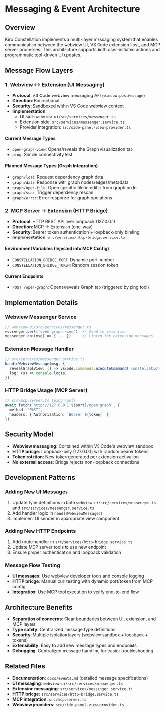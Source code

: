 # Messaging & Event Architecture

## Overview
Kiro Constellation implements a multi-layer messaging system that enables communication between the webview UI, VS Code extension host, and MCP server processes. This architecture supports both user-initiated actions and programmatic tool-driven UI updates.

## Message Flow Layers

### 1. Webview ↔ Extension (UI Messaging)
- **Protocol**: VS Code webview messaging API (`window.postMessage`)
- **Direction**: Bidirectional
- **Security**: Sandboxed within VS Code webview context
- **Implementation**: 
  - UI side: `webview-ui/src/services/messenger.ts`
  - Extension side: `src/services/messenger.service.ts`
  - Provider integration: `src/side-panel-view-provider.ts`

#### Current Message Types
- `open-graph-view`: Opens/reveals the Graph visualization tab
- `ping`: Simple connectivity test

#### Planned Message Types (Graph Integration)
- `graph/load`: Request dependency graph data
- `graph/data`: Response with graph nodes/edges/metadata
- `graph/open-file`: Open specific file in editor from graph node
- `graph/scan`: Trigger dependency rescan
- `graph/error`: Error response for graph operations

### 2. MCP Server → Extension (HTTP Bridge)
- **Protocol**: HTTP REST API over loopback (127.0.0.1)
- **Direction**: MCP → Extension (one-way)
- **Security**: Bearer token authentication + loopback-only binding
- **Implementation**: `src/services/http-bridge.service.ts`

#### Environment Variables (Injected into MCP Config)
- `CONSTELLATION_BRIDGE_PORT`: Dynamic port number
- `CONSTELLATION_BRIDGE_TOKEN`: Random session token

#### Current Endpoints
- `POST /open-graph`: Opens/reveals Graph tab (triggered by ping tool)

## Implementation Details

### Webview Messenger Service
```typescript
// webview-ui/src/services/messenger.ts
messenger.post('open-graph-view')  // Send to extension
messenger.on((msg) => { ... })     // Listen for extension messages
```

### Extension Message Handler
```typescript
// src/services/messenger.service.ts
handleWebviewMessage(msg, {
  revealGraphView: () => vscode.commands.executeCommand('constellation.openGraphView'),
  log: (s) => console.log(s)
})
```

### HTTP Bridge Usage (MCP Server)
```typescript
// src/mcp.server.ts (ping tool)
await fetch(`http://127.0.0.1:${port}/open-graph`, {
  method: "POST",
  headers: { Authorization: `Bearer ${token}` }
})
```

## Security Model
- **Webview messaging**: Contained within VS Code's webview sandbox
- **HTTP bridge**: Loopback-only (127.0.0.1) with random bearer tokens
- **Token rotation**: New token generated per extension activation
- **No external access**: Bridge rejects non-loopback connections

## Development Patterns

### Adding New UI Messages
1. Update type definitions in both `webview-ui/src/services/messenger.ts` and `src/services/messenger.service.ts`
2. Add handler logic in `handleWebviewMessage()`
3. Implement UI sender in appropriate view component

### Adding New HTTP Endpoints
1. Add route handler in `src/services/http-bridge.service.ts`
2. Update MCP server tools to use new endpoint
3. Ensure proper authentication and loopback validation

### Message Flow Testing
- **UI messages**: Use webview developer tools and console logging
- **HTTP bridge**: Manual curl testing with dynamic port/token from MCP config
- **Integration**: Use MCP tool execution to verify end-to-end flow

## Architecture Benefits
- **Separation of concerns**: Clear boundaries between UI, extension, and MCP layers
- **Type safety**: Centralized message type definitions
- **Security**: Multiple isolation layers (webview sandbox + loopback + tokens)
- **Extensibility**: Easy to add new message types and endpoints
- **Debugging**: Centralized message handling for easier troubleshooting

## Related Files
- **Documentation**: `docs/events.md` (detailed message specifications)
- **UI messaging**: `webview-ui/src/services/messenger.ts`
- **Extension messaging**: `src/services/messenger.service.ts`
- **HTTP bridge**: `src/services/http-bridge.service.ts`
- **MCP integration**: `src/mcp.server.ts`
- **Webview providers**: `src/side-panel-view-provider.ts`